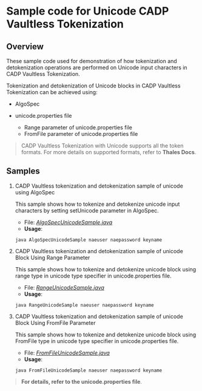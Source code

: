 # **Sample code for Unicode CADP Vaultless Tokenization**

## **Overview**

These sample code used for demonstration of how tokenization and detokenization operations are performed on Unicode input characters in CADP Vaultless Tokenization.

Tokenization and detokenization of Unicode blocks in CADP Vaultless Tokenization can be achieved using:

* AlgoSpec
* unicode.properties file

    * Range parameter of unicode.properties file 
    * FromFile parameter of unicode.properties file  

> CADP Vaultless Tokenization with Unicode supports all the token formats. For more details on supported formats, refer to **Thales Docs**.

## **Samples**

1. CADP Vaultless tokenization and detokenization sample of unicode using AlgoSpec

	This sample shows how to tokenize and detokenize unicode input characters by setting setUnicode parameter in AlgoSpec.

     * File: [*AlgoSpecUnicodeSample.java*](AlgoSpecUnicodeSample.java)
    * **Usage**:
    ```shell
    java AlgoSpecUnicodeSample naeuser naepassword keyname
    ```
2. CADP Vaultless tokenization and detokenization sample of unicode Block Using Range Parameter

    This sample shows how to tokenize and detokenize unicode block using range type in unicode type specifier in unicode.properties file.

     * File: [*RangeUnicodeSample.java*](RangeUnicodeSample.java)
    * **Usage**:
    ```shell
    java RangeUnicodeSample naeuser naepassword keyname
    ```

3. CADP Vaultless tokenization and detokenization sample of unicode Block Using FromFile Parameter

    This sample shows how to tokenize and detokenize unicode block using FromFile type in unicode type specifier in unicode.properties file.

     * File: [*FromFileUnicodeSample.java*](FromFileUnicodeSample.java)
    * **Usage**:
    ```shell
    java FromFileUnicodeSample naeuser naepassword keyname
    ```
> **For details, refer to the unicode.properties file**.